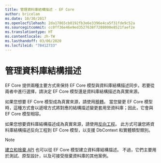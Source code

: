 ```yaml
---
title: 管理資料庫結構描述 - EF Core
author: bricelam
ms.date: 10/30/2017
ms.openlocfilehash: 2da17865cb0192fb3e6e3396e4ca5f31fde9c52a
ms.sourcegitcommit: cc0ff36e46e9ed3527638f7208000e8521faef2e
ms.translationtype: HT
ms.contentlocale: zh-TW
ms.lasthandoff: 03/06/2020
ms.locfileid: "78412733"
---
```

# <a name="managing-database-schemas"></a>管理資料庫結構描述

EF Core 提供兩種主要方式來保持 EF Core 模型與資料庫結構描述同步。若要從兩者中進行選擇，請決定 EF Core 模型還是資料庫結構描述為真實來源。

如果您想要 EF Core 模型成為真實來源，請使用[移轉][1]。 當您變更 EF Core 模型時，這種方式會以遞增方式將對應的結構描述變更套用至資料庫；因此，它會與 EF Core 模型相容。

如果您想要資料庫結構描述成為真實來源，請使用[反向工程][2]。 此方式可讓您將資料庫結構描述反向工程到 EF Core 模型，以支援 DbContext 和實體類型類別。

> [!NOTE]
> [建立和捨棄 API][3] 也可以從 EF Core 模型建立資料庫結構描述。 不過，它們主要用於測試、原型設計，以及可接受捨棄資料庫的其他案例。


  [1]: migrations/index.md
  [2]: scaffolding.md
  [3]: ensure-created.md
